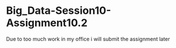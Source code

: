 # Big_Data-Session10-Assignment10.2
Due to too much work in my office i will submit the assignment later
